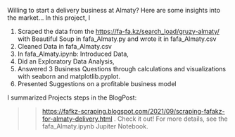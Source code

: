 Willing to start a delivery business at Almaty? Here are some insights into the market…
In this project, I 

1.	Scraped the data from the https://fa-fa.kz/search_load/gruzy-almaty/ with Beautiful Soup in fafa_Almaty.py and wrote it in fafa_Almaty.csv
2.	Cleaned Data in fafa_Almaty.csv
3.	In fafa_Almaty.ipynb: Introduced Data,
4.	Did an Exploratory Data Analysis, 
5.	Answered 3 Business Questions through calculations and visualizations with seaborn and matplotlib.pyplot.
6.	Presented Suggestions on a profitable business model

I summarized Projects steps in the BlogPost: 
>> https://fafkz-scraping.blogspot.com/2021/09/scraping-fafakz-for-almaty-delivery.html . Check it out!
For more details, see the fafa_Almaty.ipynb Jupiter Notebook.

